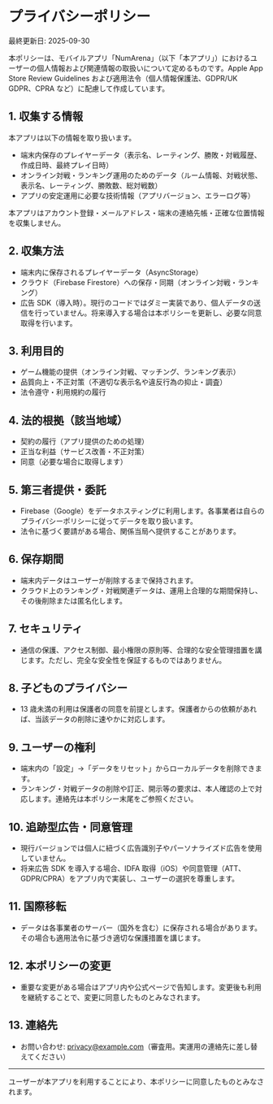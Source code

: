 # プライバシーポリシー

最終更新日: 2025-09-30

本ポリシーは、モバイルアプリ「NumArena」（以下「本アプリ」）におけるユーザーの個人情報および関連情報の取扱いについて定めるものです。Apple App Store Review Guidelines および適用法令（個人情報保護法、GDPR/UK GDPR、CPRA など）に配慮して作成しています。

## 1. 収集する情報
本アプリは以下の情報を取り扱います。
- 端末内保存のプレイヤーデータ（表示名、レーティング、勝敗・対戦履歴、作成日時、最終プレイ日時）
- オンライン対戦・ランキング運用のためのデータ（ルーム情報、対戦状態、表示名、レーティング、勝敗数、総対戦数）
- アプリの安定運用に必要な技術情報（アプリバージョン、エラーログ等）

本アプリはアカウント登録・メールアドレス・端末の連絡先帳・正確な位置情報を収集しません。

## 2. 収集方法
- 端末内に保存されるプレイヤーデータ（AsyncStorage）
- クラウド（Firebase Firestore）への保存・同期（オンライン対戦・ランキング）
- 広告 SDK（導入時）。現行のコードではダミー実装であり、個人データの送信を行っていません。将来導入する場合は本ポリシーを更新し、必要な同意取得を行います。

## 3. 利用目的
- ゲーム機能の提供（オンライン対戦、マッチング、ランキング表示）
- 品質向上・不正対策（不適切な表示名や違反行為の抑止・調査）
- 法令遵守・利用規約の履行

## 4. 法的根拠（該当地域）
- 契約の履行（アプリ提供のための処理）
- 正当な利益（サービス改善・不正対策）
- 同意（必要な場合に取得します）

## 5. 第三者提供・委託
- Firebase（Google）をデータホスティングに利用します。各事業者は自らのプライバシーポリシーに従ってデータを取り扱います。
- 法令に基づく要請がある場合、関係当局へ提供することがあります。

## 6. 保存期間
- 端末内データはユーザーが削除するまで保持されます。
- クラウド上のランキング・対戦関連データは、運用上合理的な期間保持し、その後削除または匿名化します。

## 7. セキュリティ
- 通信の保護、アクセス制御、最小権限の原則等、合理的な安全管理措置を講じます。ただし、完全な安全性を保証するものではありません。

## 8. 子どものプライバシー
- 13 歳未満の利用は保護者の同意を前提とします。保護者からの依頼があれば、当該データの削除に速やかに対応します。

## 9. ユーザーの権利
- 端末内の「設定」→「データをリセット」からローカルデータを削除できます。
- ランキング・対戦データの削除や訂正、開示等の要求は、本人確認の上で対応します。連絡先は本ポリシー末尾をご参照ください。

## 10. 追跡型広告・同意管理
- 現行バージョンでは個人に紐づく広告識別子やパーソナライズド広告を使用していません。
- 将来広告 SDK を導入する場合、IDFA 取得（iOS）や同意管理（ATT、GDPR/CPRA）をアプリ内で実装し、ユーザーの選択を尊重します。

## 11. 国際移転
- データは各事業者のサーバー（国外を含む）に保存される場合があります。その場合も適用法令に基づき適切な保護措置を講じます。

## 12. 本ポリシーの変更
- 重要な変更がある場合はアプリ内や公式ページで告知します。変更後も利用を継続することで、変更に同意したものとみなされます。

## 13. 連絡先
- お問い合わせ: privacy@example.com（審査用。実運用の連絡先に差し替えてください）

---
ユーザーが本アプリを利用することにより、本ポリシーに同意したものとみなされます。